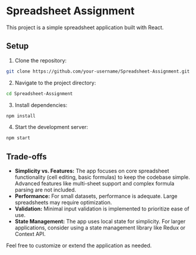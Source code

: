 # Spreadsheet Assignment

This project is a simple spreadsheet application built with React.

## Setup

1. Clone the repository:
  ```bash
  git clone https://github.com/your-username/Spreadsheet-Assignment.git
  ```
2. Navigate to the project directory:
  ```bash
  cd Spreadsheet-Assignment
  ```
3. Install dependencies:
  ```bash
  npm install
  ```
4. Start the development server:
  ```bash
  npm start
  ```

## Trade-offs

- **Simplicity vs. Features:** The app focuses on core spreadsheet functionality (cell editing, basic formulas) to keep the codebase simple. Advanced features like multi-sheet support and complex formula parsing are not included.
- **Performance:** For small datasets, performance is adequate. Large spreadsheets may require optimization.
- **Validation:** Minimal input validation is implemented to prioritize ease of use.
- **State Management:** The app uses local state for simplicity. For larger applications, consider using a state management library like Redux or Context API.    

Feel free to customize or extend the application as needed.